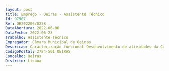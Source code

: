 ```yaml
--- 
layout: post
title: Emprego - Oeiras - Assistente Técnico
Id: 97907
Ref: OE202206/0258
DataAbertura: 2022-06-06
DataFecho: 2022-06-23
Trabalho: Assistente Técnico
Empregador: Câmara Municipal de Oeiras
Descricao: Caracterização funcional Desenvolvimento de atividades da Carreira e Categoria de Assistente Técnico, no âmbito das atribuições da Direção Municipal de Administração Geral, compreendendo diversas atividades, entre outras  • Gestão de agendas da direção • Marcação, apoio e suporte de reuniões • Atendimento presencial e telefónico • Tratamento de texto e manuseamento de outras aplicações informáticas em uso • Organização do arquivo da direção  Requisitos Preferenciais • Experiência na área de secretariado • Conhecimentos de língua inglesa.  Perfil profissional • Iniciativa, autonomia e resistência à pressão • Rigor e responsabilidade • Orientação para objetivos e cumprimento de prazos, proatividade e espírito crítico • Capacidade para integrar equipas de trabalho, com espírito de colaboração, respeito mútuo e contribuindo para um bom desempenho organizacional • Adaptabilidade e flexibilidade a novas situações • Capacidade de identificação com os objetivos e cultura da organização serviço em diferentes contextos de trabalho • Sentido de pontualidade e assiduidade • Comunicação clara utilizando linguagem técnica • Capacidade de planeamento e organização • Bons conhecimentos de informática na ótica do utilizador • Disponibilidade de horário. Habilitação Literária 12º ano
CodigoPostal: 2784-501 OEIRAS
Concelho: Oeiras
Distrito: Lisboa
--- 
```

